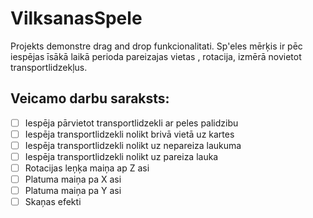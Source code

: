 # VilksanasSpele
Projekts demonstre drag and drop funkcionalitati. Sp'eles mērķis ir pēc iespējas īsākā laikā perioda pareizajas vietas , rotacija, izmērā novietot transportlidzekļus.

## Veicamo darbu saraksts:
- [ ] Iespēja pārvietot transportlidzekli ar peles palidzibu
- [ ] Iespēja transportlidzekli nolikt brivā vietā uz kartes
- [ ] Iespēja transportlidzekli nolikt uz nepareiza laukuma
- [ ] Iespēja transportlidzekli nolikt uz pareiza lauka
- [ ] Rotacijas leņķa maiņa ap Z asi
- [ ] Platuma maiņa pa X asi
- [ ] Platuma maiņa pa Y asi
- [ ] Skaņas efekti

